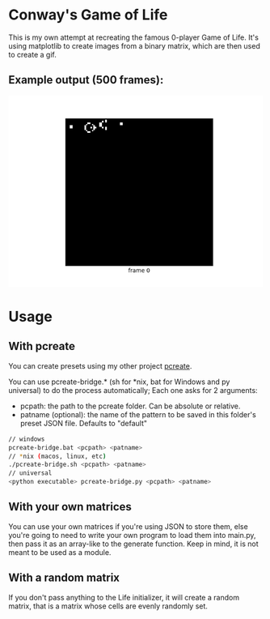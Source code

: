 # Conway's Game of Life
This is my own attempt at recreating the famous 0-player Game of Life. It's using matplotlib to create images from a binary matrix, which are then used to create a gif.

## Example output (500 frames):
![output](https://github.com/ckelyan/Game-of-Life/blob/main/out/out1.gif "With preset 'glidergun'")

# Usage
## With pcreate
You can create presets using my other project [pcreate](https://github.com/flexflower/pcreate).

You can use pcreate-bridge.* (sh for *nix, bat for Windows and py universal) to do the process automatically;
Each one asks for 2 arguments:
- pcpath: the path to the pcreate folder. Can be absolute or relative. 
- patname (optional): the name of the pattern to be saved in this folder's preset JSON file. Defaults to "default"
```sh
// windows
pcreate-bridge.bat <pcpath> <patname>
// *nix (macos, linux, etc)
./pcreate-bridge.sh <pcpath> <patname>
// universal
<python executable> pcreate-bridge.py <pcpath> <patname>
```

## With your own matrices
You can use your own matrices if you're using JSON to store them, else you're going to need to write your own program to load them into main.py, then pass it as an array-like to the generate function. Keep in mind, it is not meant to be used as a module.

## With a random matrix
If you don't pass anything to the Life initializer, it will create a random matrix, that is a matrix whose cells are evenly randomly set.
